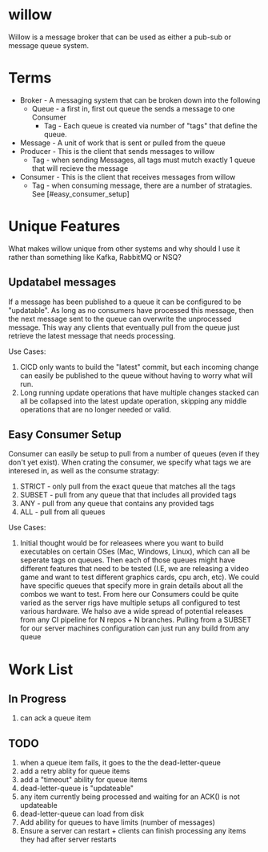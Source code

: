 # willow

Willow is a message broker that can be used as either a pub-sub or message queue system.

# Terms
* Broker - A messaging system that can be broken down into the following
  * Queue   - a first in, first out queue the sends a message to one Consumer
    * Tag - Each queue is created via number of "tags" that define the queue.
* Message - A unit of work that is sent or pulled from the queue
* Producer - This is the client that sends messages to willow
  * Tag - when sending Messages, all tags must mutch exactly 1 queue that will recieve the message
* Consumer - This is the client that receives messages from willow
  * Tag - when consuming message, there are a number of stratagies. See [#easy_consumer_setup]


# Unique Features

What makes willow unique from other systems and why should I use it rather than something
like Kafka, RabbitMQ or NSQ?

## Updatabel messages

If a message has been published to a queue it can be configured to be "updatable". As long as no
consumers have processed this message, then the next message sent to the queue can overwrite the
unprocessed message. This way any clients that eventually pull from the queue just retrieve the
latest message that needs processing.

Use Cases:
1. CICD only wants to build the "latest" commit, but each incoming change can easily be published
   to the queue without having to worry what will run.
1. Long running update operations that have multiple changes stacked can all be collapsed into the
   latest update operation, skipping any middle operations that are no longer needed or valid.

## Easy Consumer Setup

Consumer can easily be setup to pull from a number of queues (even if they don't yet exist).
When crating the consumer, we specify what tags we are interesed in, as well as the consume stratagy:
1. STRICT - only pull from the exact queue that matches all the tags
1. SUBSET - pull from any queue that that includes all provided tags
1. ANY    - pull from any queue that contains any provided tags
1. ALL    - pull from all queues

Use Cases:
1. Initial thought would be for releasees where you want to build executables on certain OSes
   (Mac, Windows, Linux), which can all be seperate tags on queues. Then each of those queues might
   have different features that need to be tested (I.E, we are releasing a video game and want to test
   different graphics cards, cpu arch, etc). We could have specific queues that specify more in grain details
   about all the combos we want to test. From here our Consumers could be quite varied as the server rigs
   have multiple setups all configured to test various hardware. We halso ave a wide spread of potential releases
   from any CI pipeline for N repos + N branches. Pulling from a SUBSET for our server machines configuration
   can just run any build from any queue

# Work List

## In Progress
1. can ack a queue item

## TODO
1. when a queue item fails, it goes to the the dead-letter-queue
1. add a retry ablity for queue items
1. add a "timeout" ability for queue items
1. dead-letter-queue is "updateable"
  1. any item currently being processed and waiting for an ACK() is not updateable
1. dead-letter-queue can load from disk
1. Add ability for queues to have limits (number of messages)
1. Ensure a server can restart + clients can finish processing any items they had after server restarts
